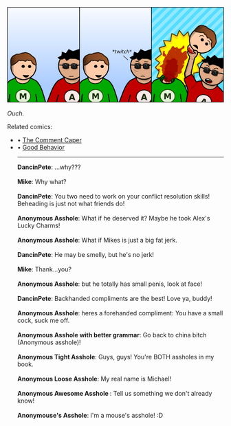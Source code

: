 <!--
.. title: Twitch
.. slug: twitch
.. date: 2010/09/27 00:00:00
.. tags: 
.. link: 
.. description: 
-->

<a href='twitch.html' title='View comments'>
<img class='comic' src='../assets/comics/20100927.png' />
</a>

<em>Ouch.</em>

<!-- TEASER_END -->
<div class='related'><span>Related comics:</span><ul class='inline'>
<li>&bull; <a href='the-comment-caper.html'>The Comment Caper</a></li>
<li>&bull; <a href='good-behavior.html'>Good Behavior</a></li>
</li>
<hr />

<div class='comments'>
<b>DancinPete</b>: ...why???<br /><br />
<b>Mike</b>: Why what?<br /><br />
<b>DancinPete</b>: You two need to work on your conflict resolution skills! Beheading is just not what friends do!<br /><br />
<b>Anonymous Asshole</b>: What if he deserved it? Maybe he took Alex's Lucky Charms!<br /><br />
<b>Anonymous Asshole</b>: What if Mikes is just a big fat jerk.<br /><br />
<b>DancinPete</b>: He may be smelly, but he's no jerk!<br /><br />
<b>Mike</b>: Thank...you?<br /><br />
<b>Anonymous Asshole</b>: but he totally has small penis, look at face!<br /><br />
<b>DancinPete</b>: Backhanded compliments are the best! Love ya, buddy!<br /><br />
<b>Anonymous Asshole</b>: heres a forehanded compliment: You have a small cock, suck me off.<br /><br />
<b>Anonymous Asshole with better grammar</b>: Go back to china bitch (Anonymous asshole)!<br /><br />
<b>Anonymous Tight Asshole</b>: Guys, guys! You're BOTH assholes in my book.<br /><br />
<b>Anonymous Loose Asshole</b>: My real name is Michael!<br /><br />
<b>Anonymous Awesome Asshole </b>: Tell us something we don't already know!<br /><br />
<b>Anonymouse's Asshole</b>: I'm a mouse's asshole! :D<br /><br />
</div>

